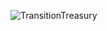 ![TransitionTreasury](https://raw.githubusercontent.com/DianQK/TransitionTreasury/master/Assets/transitiontreasury.png)